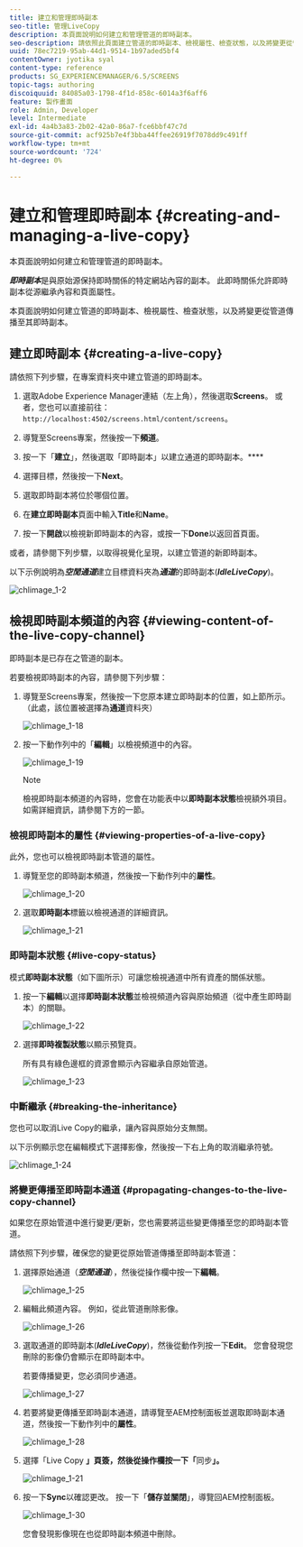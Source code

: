 ```yaml
---
title: 建立和管理即時副本
seo-title: 管理LiveCopy
description: 本頁面說明如何建立和管理管道的即時副本。
seo-description: 請依照此頁面建立管道的即時副本、檢視屬性、檢查狀態，以及將變更從管道傳播至其即時副本。
uuid: 78ec7219-95ab-44d1-9514-1b97aded5bf4
contentOwner: jyotika syal
content-type: reference
products: SG_EXPERIENCEMANAGER/6.5/SCREENS
topic-tags: authoring
discoiquuid: 84085a03-1798-4f1d-858c-6014a3f6aff6
feature: 製作畫面
role: Admin, Developer
level: Intermediate
exl-id: 4a4b3a83-2b02-42a0-86a7-fce6bbf47c7d
source-git-commit: acf925b7e4f3bba44ffee26919f7078dd9c491ff
workflow-type: tm+mt
source-wordcount: '724'
ht-degree: 0%

---
```


# 建立和管理即時副本 {#creating-and-managing-a-live-copy}

本頁面說明如何建立和管理管道的即時副本。

***即時副本***&#x200B;是與原始源保持即時關係的特定網站內容的副本。 此即時關係允許即時副本從源繼承內容和頁面屬性。

本頁面說明如何建立管道的即時副本、檢視屬性、檢查狀態，以及將變更從管道傳播至其即時副本。


## 建立即時副本 {#creating-a-live-copy}

請依照下列步驟，在專案資料夾中建立管道的即時副本。

1. 選取Adobe Experience Manager連結（左上角），然後選取&#x200B;**Screens**。 或者，您也可以直接前往：`http://localhost:4502/screens.html/content/screens`。

1. 導覽至Screens專案，然後按一下&#x200B;**頻道**。
1. 按一下「**建立**」，然後選取「即時副本」以建立通道的即時副本。****

1. 選擇目標，然後按一下&#x200B;**Next**。
1. 選取即時副本將位於哪個位置。
1. 在&#x200B;**建立即時副本**&#x200B;頁面中輸入&#x200B;**Title**&#x200B;和&#x200B;**Name**。

1. 按一下&#x200B;**開啟**&#x200B;以檢視新即時副本的內容，或按一下&#x200B;**Done**&#x200B;以返回首頁面。

或者，請參閱下列步驟，以取得視覺化呈現，以建立管道的新即時副本。

以下示例說明為&#x200B;***空閒通道***&#x200B;建立目標資料夾為&#x200B;***通道***&#x200B;的即時副本(***IdleLiveCopy***)。

![chlimage_1-2](assets/chlimage_1-2.gif)

## 檢視即時副本頻道的內容 {#viewing-content-of-the-live-copy-channel}

即時副本是已存在之管道的副本。

若要檢視即時副本的內容，請參閱下列步驟：

1. 導覽至Screens專案，然後按一下您原本建立即時副本的位置，如上節所示。 （此處，該位置被選擇為&#x200B;**通道**&#x200B;資料夾）

   ![chlimage_1-18](assets/chlimage_1-18.png)

1. 按一下動作列中的「**編輯**」以檢視頻道中的內容。

   ![chlimage_1-19](assets/chlimage_1-19.png)

   >[!NOTE]
   >
   >檢視即時副本頻道的內容時，您會在功能表中以&#x200B;**即時副本狀態**&#x200B;檢視額外項目。 如需詳細資訊，請參閱下方的一節。

### 檢視即時副本的屬性 {#viewing-properties-of-a-live-copy}

此外，您也可以檢視即時副本管道的屬性。

1. 導覽至您的即時副本頻道，然後按一下動作列中的&#x200B;**屬性**。

   ![chlimage_1-20](assets/chlimage_1-20.png)

1. 選取&#x200B;**即時副本**&#x200B;標籤以檢視通道的詳細資訊。

   ![chlimage_1-21](assets/chlimage_1-21.png)

### 即時副本狀態 {#live-copy-status}

模式&#x200B;**即時副本狀態**（如下圖所示）可讓您檢視通道中所有資產的關係狀態。

1. 按一下&#x200B;**編輯**&#x200B;以選擇&#x200B;**即時副本狀態**&#x200B;並檢視頻道內容與原始頻道（從中產生即時副本）的關聯。

   ![chlimage_1-22](assets/chlimage_1-22.png)

1. 選擇&#x200B;**即時複製狀態**&#x200B;以顯示預覽頁。

   所有具有綠色邊框的資源會顯示內容繼承自原始管道。

   ![chlimage_1-23](assets/chlimage_1-23.png)

### 中斷繼承 {#breaking-the-inheritance}

您也可以取消Live Copy的繼承，讓內容與原始分支無關。

以下示例顯示您在編輯模式下選擇影像，然後按一下右上角的取消繼承符號。

![chlimage_1-24](assets/chlimage_1-24.png)

### 將變更傳播至即時副本通道 {#propagating-changes-to-the-live-copy-channel}

如果您在原始管道中進行變更/更新，您也需要將這些變更傳播至您的即時副本管道。

請依照下列步驟，確保您的變更從原始管道傳播至即時副本管道：

1. 選擇原始通道（***空閒通道***），然後從操作欄中按一下&#x200B;**編輯**。

   ![chlimage_1-25](assets/chlimage_1-25.png)

1. 編輯此頻道內容。 例如，從此管道刪除影像。

   ![chlimage_1-26](assets/chlimage_1-26.png)

1. 選取通道的即時副本(***IdleLiveCopy***)，然後從動作列按一下&#x200B;**Edit**。 您會發現您刪除的影像仍會顯示在即時副本中。

   若要傳播變更，您必須同步通道。

   ![chlimage_1-27](assets/chlimage_1-27.png)

1. 若要將變更傳播至即時副本通道，請導覽至AEM控制面板並選取即時副本通道，然後按一下動作列中的&#x200B;**屬性**。

   ![chlimage_1-28](assets/chlimage_1-28.png)

1. 選擇「Live Copy **」頁簽，然後從操作欄按一下「**&#x200B;同步&#x200B;**」。**

   ![chlimage_1-21](assets/chlimage_1-29.png)

1. 按一下&#x200B;**Sync**&#x200B;以確認更改。 按一下「**儲存並關閉**」，導覽回AEM控制面板。

   ![chlimage_1-30](assets/chlimage_1-30.png)

   您會發現影像現在也從即時副本頻道中刪除。
